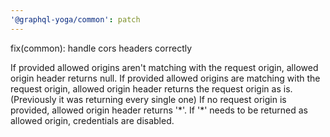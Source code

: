 ```yaml
---
'@graphql-yoga/common': patch
---
```


fix(common): handle cors headers correctly

If provided allowed origins aren't matching with the request origin, allowed origin header returns null.
If provided allowed origins are matching with the request origin, allowed origin header returns the request origin as is.
(Previously it was returning every single one)
If no request origin is provided, allowed origin header returns '\*'.
If '\*' needs to be returned as allowed origin, credentials are disabled.
